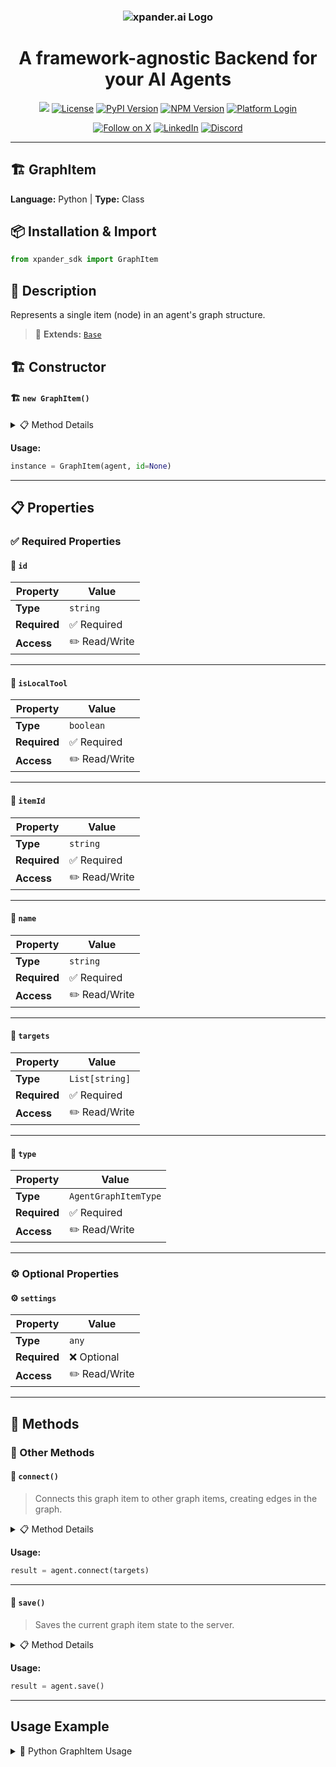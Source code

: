 <h3 align="center">
  <a name="readme-top"></a>
  <picture>
    <source media="(prefers-color-scheme: dark)" srcset="https://assets.xpanderai.io/logo/xpander.ai_dark.png">
    <img
      src="https://assets.xpanderai.io/logo/xpander.ai_light.png"
      style="max-width: 100%; height: auto; width: auto; max-height: 170px;"
      alt="xpander.ai Logo"
    >
  </picture>
</h3>

<div align="center">
  <h1>A framework-agnostic Backend for your AI Agents</h1>

  <a href="https://pepy.tech/projects/xpander-sdk"><img src="https://static.pepy.tech/badge/xpander-sdk/month"></a> 
  <a href="https://github.com/xpander-ai/xpander.ai/blob/main/LICENSE"><img src="https://img.shields.io/github/license/xpander-ai/xpander.ai" alt="License"></a> <a href="https://pypi.org/project/xpander-sdk"><img src="https://img.shields.io/pypi/v/xpander-sdk" alt="PyPI Version"></a> <a href="https://npmjs.com/package/xpander-sdk"><img src="https://img.shields.io/npm/v/xpander-sdk" alt="NPM Version"></a> <a href="https://app.xpander.ai"><img src="https://img.shields.io/badge/platform-login-30a46c" alt="Platform Login"></a>
</div>

<div align="center">
  <p align="center">
<a href="https://x.com/xpander_ai"><img src="https://img.shields.io/badge/Follow%20on%20X-000000?style=for-the-badge&logo=x&logoColor=white" alt="Follow on X" /></a> <a href="https://www.linkedin.com/company/xpander-ai"><img src="https://img.shields.io/badge/Follow%20on%20LinkedIn-0077B5?style=for-the-badge&logo=linkedin&logoColor=white" alt="LinkedIn" /></a> <a href="https://discord.gg/CUcp4WWh5g"><img src="https://img.shields.io/badge/Join%20our%20Discord-5865F2?style=for-the-badge&logo=discord&logoColor=white" alt="Discord" /></a>
  </p>
</div>

---

## 🏗️ GraphItem

**Language:** Python | **Type:** Class

## 📦 Installation & Import

```python
from xpander_sdk import GraphItem
```

## 📖 Description

Represents a single item (node) in an agent's graph structure.

> 🔗 **Extends:** [`Base`](Base.md)

## 🏗️ Constructor

#### 🏗️ `new GraphItem()`

<details>
<summary>📋 Method Details</summary>

**Parameters:**

| Parameter | Type | Required | Description |
|-----------|------|----------|-------------|
| `agent` | `Agent` | ✅ | No description |
| `id` | `string` | ❌ | No description |
| `itemId` | `string` | ❌ | No description |
| `name` | `string` | ❌ | No description |
| `type` | `AgentGraphItemType` | ❌ | No description |
| `isLocalTool` | `boolean` | ❌ | No description |
| `targets` | `List[string]` | ❌ | No description |
| `settings` | `any` | ❌ | No description |

</details>

**Usage:**

```python
instance = GraphItem(agent, id=None)
```

---

## 📋 Properties

### ✅ Required Properties

#### 📝 `id`

| Property | Value |
|----------|-------|
| **Type** | `string` |
| **Required** | ✅ Required |
| **Access** | ✏️ Read/Write |

---

#### 📝 `isLocalTool`

| Property | Value |
|----------|-------|
| **Type** | `boolean` |
| **Required** | ✅ Required |
| **Access** | ✏️ Read/Write |

---

#### 📝 `itemId`

| Property | Value |
|----------|-------|
| **Type** | `string` |
| **Required** | ✅ Required |
| **Access** | ✏️ Read/Write |

---

#### 📝 `name`

| Property | Value |
|----------|-------|
| **Type** | `string` |
| **Required** | ✅ Required |
| **Access** | ✏️ Read/Write |

---

#### 📝 `targets`

| Property | Value |
|----------|-------|
| **Type** | `List[string]` |
| **Required** | ✅ Required |
| **Access** | ✏️ Read/Write |

---

#### 📝 `type`

| Property | Value |
|----------|-------|
| **Type** | `AgentGraphItemType` |
| **Required** | ✅ Required |
| **Access** | ✏️ Read/Write |

---

### ⚙️ Optional Properties

#### ⚙️ `settings`

| Property | Value |
|----------|-------|
| **Type** | `any` |
| **Required** | ❌ Optional |
| **Access** | ✏️ Read/Write |

---

## 🔧 Methods

### 🔄 Other Methods

#### 🔗 `connect()`

> Connects this graph item to other graph items, creating edges in the graph.

<details>
<summary>📋 Method Details</summary>

**Parameters:**

| Parameter | Type | Required | Description |
|-----------|------|----------|-------------|
| `targets` | `List[GraphItem]` | ✅ | - The target graph items to connect to. |

**Returns:** `GraphItem`

</details>

**Usage:**

```python
result = agent.connect(targets)
```

---

#### 🔧 `save()`

> Saves the current graph item state to the server.

<details>
<summary>📋 Method Details</summary>

**Returns:** `GraphItem`

</details>

**Usage:**

```python
result = agent.save()
```

---

## Usage Example

<details>
<summary>🐍 Python GraphItem Usage</summary>

```python
from xpander_sdk import GraphItem

# Create GraphItem instance
graphitem = GraphItem()


# Access key property: id
value = graphitem.id
print(f"id: {value}")



# Call key method: connect
result = graphitem.connect()
print(f"Result: {result}")


print("GraphItem ready!")
```

</details>

